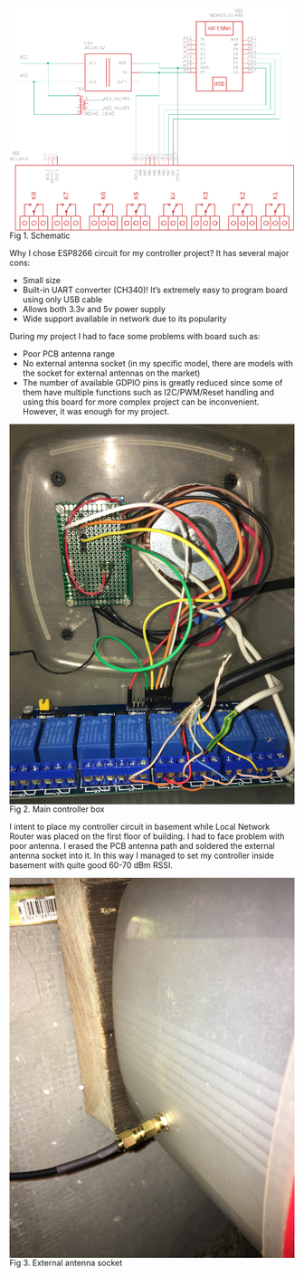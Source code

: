  <img src="https://github.com/rureverek/Irrigation-controller-2020/blob/master/schem.png"
     alt="Domoticz2"
     style="float: left; margin-right: 10px;" />
Fig 1. Schematic

Why I chose ESP8266 circuit for my controller project?
It has several major cons:
-	Small size
-	Built-in UART converter (CH340)! It’s extremely easy to program board using only USB cable
-	Allows both 3.3v and 5v power supply
-	Wide support available in network due to its popularity

During my project I had to face some problems with board such as:
-	Poor PCB antenna range
-	No external antenna socket (in my specific model, there are models with the socket for external antennas on the market)
-	The number of available GDPIO pins is greatly reduced since some of them have multiple functions such as I2C/PWM/Reset handling and using this board for more complex project can be inconvenient. However, it was enough for my project.

 <img src="https://github.com/rureverek/Irrigation-controller-2020/blob/master/img_controller1.JPG"
     alt="Domoticz2"
     style="float: left; margin-right: 10px;" />
Fig 2. Main controller box


I intent to place my controller circuit in basement while Local Network Router was placed on the first floor of building. I had to face problem with poor antenna. I erased the PCB antenna path and soldered the external antenna socket into it. In this way I managed to set my controller inside basement with quite good 60-70 dBm RSSI. 

 <img src="https://github.com/rureverek/Irrigation-controller-2020/blob/master/img_controller2.JPG"
     alt="Domoticz2"
     style="float: left; margin-right: 10px;" />
Fig 3. External antenna socket
